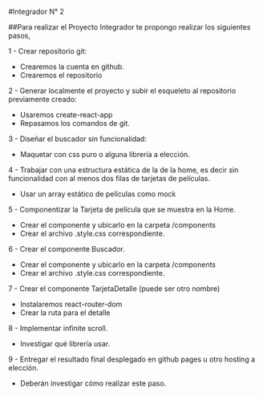 #Integrador N° 2

##Para realizar el Proyecto Integrador te propongo realizar los siguientes pasos, 


1 - Crear repositorio git:  
- Crearemos la cuenta en  github.
- Crearemos el repositorio

2 - Generar localmente el proyecto y subir el esqueleto al repositorio previamente creado:
-	Usaremos create-react-app
-	Repasamos los comandos de git.

3 - Diseñar el buscador sin funcionalidad:
- Maquetar con css puro o alguna librería a elección.

4 - Trabajar con una estructura estática de la de la home, es decir sin funcionalidad con al menos dos filas de tarjetas de películas.
- Usar un array estático de películas como mock

5 - Componentizar la Tarjeta de película que se muestra en la Home.
- Crear el componente y ubicarlo en la carpeta /components
- Crear el archivo .style.css correspondiente.

6 - Crear el componente Buscador.
- Crear el componente y ubicarlo en la carpeta /components
- Crear el archivo .style.css correspondiente.

7 - Crear el componente TarjetaDetalle (puede ser otro nombre)
- Instalaremos react-router-dom
- Crear la ruta para el detalle

8 - Implementar infinite scroll.
- Investigar qué librería usar.

9 - Entregar el resultado final desplegado en github pages u otro hosting a elección.
- Deberán investigar cómo realizar este paso.
